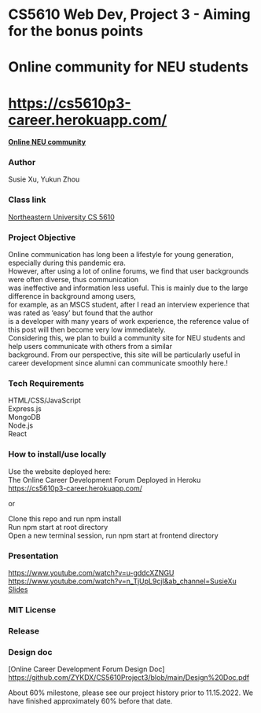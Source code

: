 # CS5610 Web Dev, Project 3 - Aiming for the bonus points

# Online community for NEU students

# https://cs5610p3-career.herokuapp.com/

#### [Online NEU community](https://cs5610p3-career.herokuapp.com/)

### Author

Susie Xu, Yukun Zhou

### Class link

[Northeastern University CS 5610](https://johnguerra.co/classes/webDevelopment_fall_2022/)

### Project Objective

Online communication has long been a lifestyle for young generation, especially during this pandemic era. <br/>
However, after using a lot of online forums, we find that user backgrounds were often diverse, thus communication<br/>
was ineffective and information less useful. This is mainly due to the large difference in background among users,<br/>
for example, as an MSCS student, after I read an interview experience that was rated as ‘easy’ but found that the author <br/>
is a developer with many years of work experience, the reference value of this post will then become very low immediately.<br/>
Considering this, we plan to build a community site for NEU students and help users communicate with others from a similar <br/>
background. From our perspective, this site will be particularly useful in career development since alumni can communicate smoothly here.!<br/>

### Tech Requirements

HTML/CSS/JavaScript<br />
Express.js<br />
MongoDB<br />
Node.js<br />
React

### How to install/use locally

Use the website deployed here:<br />
The Online Career Development Forum Deployed in Heroku https://cs5610p3-career.herokuapp.com/ <br />

or<br />

Clone this repo and run npm install<br />
Run npm start at root directory<br />
Open a new terminal session, run npm start at frontend directory

### Presentation

https://www.youtube.com/watch?v=u-gddcXZNGU 
https://www.youtube.com/watch?v=n_TjUpL9cjI&ab_channel=SusieXu
[Slides](https://docs.google.com/presentation/d/1xHSiI4RIAD5qmO-Z9f47vNc_YwWTZOMd/edit?usp=sharing&ouid=115810326221611098287&rtpof=true&sd=true)

### MIT License

### Release

### Design doc

[Online Career Development Forum Design Doc] https://github.com/ZYKDX/CS5610Project3/blob/main/Design%20Doc.pdf

About 60% milestone, please see our project history prior to 11.15.2022. We have finished approximately 60% before that date.
